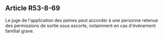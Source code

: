 Article R53-8-69
----
Le juge de l'application des peines peut accorder à une personne retenue des
permissions de sortie sous escorte, notamment en cas d'événement familial grave.
